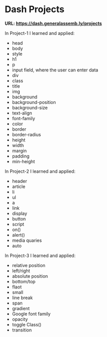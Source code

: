 # Dash Projects

**URL: https://dash.generalassemb.ly/projects**

In Project-1 I learned and applied:

- head
- body
- style
- h1
- p
- input field, where the user can enter data
- div
- class
- title
- img
- background
- background-position
- background-size
- text-align
- font-family
- color
- border
- border-radius
- height
- width
- margin
- padding
- min-height

In Project-2 I learned and applied:

- header
- article
- li
- ul
- a 
- link
- display
- button
- script
- on()
- alert()
- media quaries
- auto

In Project-3 I learned and applied:

- relative position
- left/right
- absolute position
- bottom/top
- flaot
- small
- line break
- span
- gradient
- Google font family
- opacity
- toggle Class()
- transition

